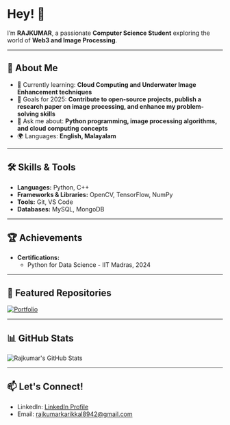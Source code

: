 # Hey! 👋  

I’m **RAJKUMAR**, a passionate **Computer Science Student** exploring the world of **Web3 and Image Processing**.  

---

## 🚀 About Me  
- 🌱 Currently learning: **Cloud Computing and Underwater Image Enhancement techniques**  
- 🎯 Goals for 2025: **Contribute to open-source projects, publish a research paper on image processing, and enhance my problem-solving skills**  
- 💬 Ask me about: **Python programming, image processing algorithms, and cloud computing concepts**  
- 🌍 Languages: **English, Malayalam**  

---

## 🛠️ Skills & Tools  
- **Languages:** Python, C++  
- **Frameworks & Libraries:** OpenCV, TensorFlow, NumPy  
- **Tools:** Git, VS Code  
- **Databases:** MySQL, MongoDB  

---

## 🏆 Achievements  
- **Certifications:**  
  - Python for Data Science - IIT Madras, 2024  

---

## 🌟 Featured Repositories  
[![Portfolio](https://github-readme-stats.vercel.app/api/pin/?username=solitary22EE&repo=Portfolio)](https://github.com/solitary22EE/Portfolio)  

---

## 📊 GitHub Stats  
![Rajkumar's GitHub Stats](https://github-readme-stats.vercel.app/api?username=solitary22EE&show_icons=true&theme=radical)  

---

## 📫 Let's Connect!  
- LinkedIn: [LinkedIn Profile](https://www.linkedin.com/in/rajkumar-r-811a7b249/)  
- Email: [rajkumarkarikkal8942@gmail.com](mailto:rajkumarkarikkal8942@gmail.com)  
